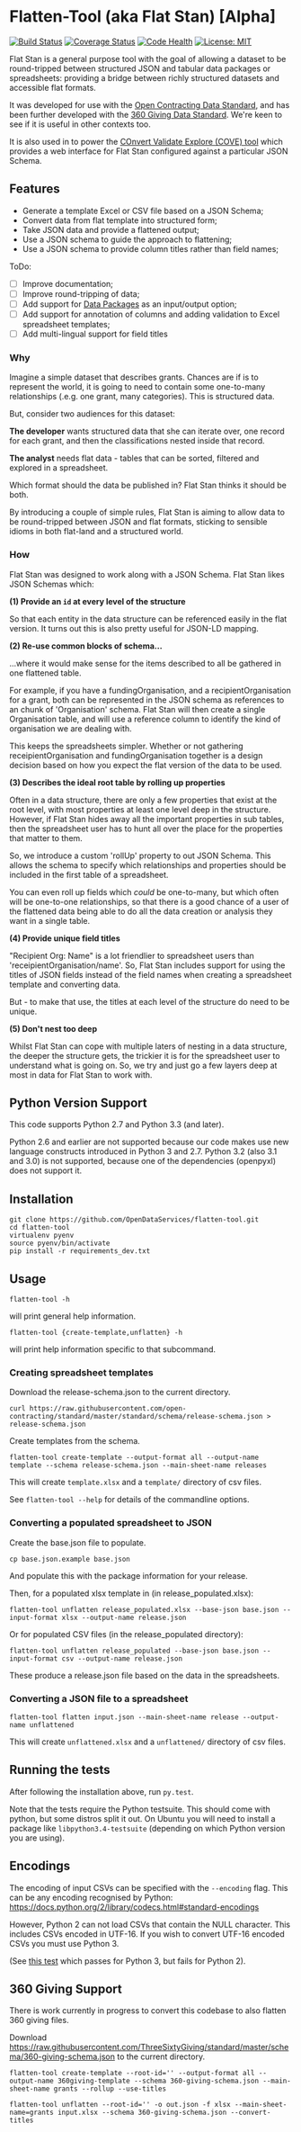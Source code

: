 Flatten-Tool (aka Flat Stan) [Alpha]
============

[![Build Status](https://travis-ci.org/OpenDataServices/flatten-tool.svg?branch=master)](https://travis-ci.org/OpenDataServices/flatten-tool)
[![Coverage Status](https://img.shields.io/coveralls/OpenDataServices/flatten-tool.svg)](https://coveralls.io/r/OpenDataServices/flatten-tool?branch=master)
[![Code Health](https://landscape.io/github/OpenDataServices/flatten-tool/master/landscape.png)](https://landscape.io/github/OpenDataServices/flatten-tool/master)
[![License: MIT](https://img.shields.io/badge/license-MIT-blue.svg)](https://github.com/OpenDataServices/flatten-tool/blob/master/LICENSE)

Flat Stan is a general purpose tool with the goal of allowing a dataset to be round-tripped between structured JSON and tabular data packages or spreadsheets: providing a bridge between richly structured datasets and accessible flat formats. 

It was developed for use with the [Open Contracting Data Standard](http://standard.open-contracting.ogr), and has been further developed with the [360 Giving Data Standard](http://docs.threesixtygiving.ogr). We're keen to see if it is useful in other contexts too. 

It is also used in to power the [COnvert Validate Explore (COVE) tool](https://github.com/OpenDataServices/cove) which provides a web interface for Flat Stan configured against a particular JSON Schema. 

## Features

* Generate a template Excel or CSV file based on a JSON Schema;
* Convert data from flat template into structured form;
* Take JSON data and provide a flattened output;
* Use a JSON schema to guide the approach to flattening; 
* Use a JSON schema to provide column titles rather than field names;

ToDo:

- [ ] Improve documentation;
- [ ] Improve round-tripping of data;
- [ ] Add support for [Data Packages](http://data.okfn.org/doc/data-package) as an input/output option;
- [ ] Add support for annotation of columns and adding validation to Excel spreadsheet templates;
- [ ] Add multi-lingual support for field titles

### Why
Imagine a simple dataset that describes grants. Chances are if is to represent the world, it is going to need to contain some one-to-many relationships (.e.g. one grant, many categories). This is structured data. 

But, consider two audiences for this dataset:

**The developer** wants structured data that she can iterate over, one record for each grant, and then the classifications nested inside that record. 

**The analyst** needs flat data - tables that can be sorted, filtered and explored in a spreadsheet. 

Which format should the data be published in? Flat Stan thinks it should be both. 

By introducing a couple of simple rules, Flat Stan is aiming to allow data to be round-tripped between JSON and flat formats, sticking to sensible idioms in both flat-land and a structured world. 

### How 

Flat Stan was designed to work along with a JSON Schema. Flat Stan likes JSON Schemas which:

**(1) Provide an ```id``` at every level of the structure**

So that each entity in the data structure can be referenced easily in the flat version. It turns out this is also pretty useful for JSON-LD mapping.

**(2) Re-use common blocks of schema...**

...where it would make sense for the items described to all be gathered in one flattened table.

For example, if you have a fundingOrganisation, and a recipientOrganisation for a grant, both can be represented in the JSON schema as references to an chunk of 'Organisation' schema. Flat Stan will then create a single Organisation table, and will use a reference column to identify the kind of organisation we are dealing with. 

This keeps the spreadsheets simpler. Whether or not gathering receipientOrganisation and fundingOrganisation together is a design decision based on how you expect the flat version of the data to be used. 

**(3) Describes the ideal root table by rolling up properties**

Often in a data structure, there are only a few properties that exist at the root level, with most properties at least one level deep in the structure. However, if Flat Stan hides away all the important properties in sub tables, then the spreadsheet user has to hunt all over the place for the properties that matter to them.

So, we introduce a custom 'rollUp' property to out JSON Schema. This allows the schema to specify which relationships and properties should be included in the first table of a spreadsheet.

You can even roll up fields which *could* be one-to-many, but which often will be one-to-one relationships, so that there is a good chance of a user of the flattened data being able to do all the data creation or analysis they want in a single table.

**(4) Provide unique field titles**

"Recipient Org: Name" is a lot friendlier to spreadsheet users than 'receipientOrganisation/name'. So, Flat Stan includes support for using the titles of JSON fields instead of the field names when creating a spreadsheet template and converting data.

But - to make that use, the titles at each level of the structure do need to be unique.

**(5) Don't nest too deep**

Whilst Flat Stan can cope with multiple laters of nesting in a data structure, the deeper the structure gets, the trickier it is for the spreadsheet user to understand what is going on. So, we try and just go a few layers deep at most in data for Flat Stan to work with. 




Python Version Support
----------------------

This code supports Python 2.7 and Python 3.3 (and later).

Python 2.6 and earlier are not supported because our code makes use new language constructs introduced in Python 3 and 2.7. Python 3.2 (also 3.1 and 3.0) is not supported, because one of the dependencies (openpyxl) does not support it.

Installation
------------

    git clone https://github.com/OpenDataServices/flatten-tool.git
    cd flatten-tool
    virtualenv pyenv
    source pyenv/bin/activate
    pip install -r requirements_dev.txt

Usage
-----

    flatten-tool -h

will print general help information.

    flatten-tool {create-template,unflatten} -h

will print help information specific to that subcommand.


### Creating spreadsheet templates

Download the release-schema.json to the current directory.

    curl https://raw.githubusercontent.com/open-contracting/standard/master/standard/schema/release-schema.json > release-schema.json
   
Create templates from the schema.

    flatten-tool create-template --output-format all --output-name template --schema release-schema.json --main-sheet-name releases

This will create `template.xlsx` and a `template/` directory of csv files.

See `flatten-tool --help` for details of the commandline options.


### Converting a populated spreadsheet to JSON

Create the base.json file to populate.

    cp base.json.example base.json

And populate this with the package information for your release.

Then, for a populated xlsx template in (in release_populated.xlsx):

    flatten-tool unflatten release_populated.xlsx --base-json base.json --input-format xlsx --output-name release.json  

Or for populated CSV files (in the release_populated directory):

    flatten-tool unflatten release_populated --base-json base.json --input-format csv --output-name release.json  

These produce a release.json file based on the data in the spreadsheets.


### Converting a JSON file to a spreadsheet

    flatten-tool flatten input.json --main-sheet-name release --output-name unflattened

This will create `unflattened.xlsx` and a `unflattened/` directory of csv files.


Running the tests
-----------------

After following the installation above, run `py.test`.

Note that the tests require the Python testsuite. This should come with python, but some distros split it out. On Ubuntu you will need to install a package like `libpython3.4-testsuite` (depending on which Python version you are using).


Encodings
---------

The encoding of input CSVs can be specified with the `--encoding` flag. This can be any encoding recognised by Python: https://docs.python.org/2/library/codecs.html#standard-encodings

However, Python 2 can not load CSVs that contain the NULL character. This includes CSVs encoded in UTF-16. If you wish to convert UTF-16 encoded CSVs you must use Python 3.

(See [this test](https://github.com/OpenDataServices/flatten-tool/blob/61d8404b444f10384363cde1cad542a0d04af004/flattentool/tests/test_input.py#L130) which passes for Python 3, but fails for Python 2).


360 Giving Support
------------------

There is work currently in progress to convert this codebase to also flatten 360 giving files.

Download https://raw.githubusercontent.com/ThreeSixtyGiving/standard/master/schema/360-giving-schema.json to the current directory.

    flatten-tool create-template --root-id='' --output-format all --output-name 360giving-template --schema 360-giving-schema.json --main-sheet-name grants --rollup --use-titles

    flatten-tool unflatten --root-id='' -o out.json -f xlsx --main-sheet-name=grants input.xlsx --schema 360-giving-schema.json --convert-titles
